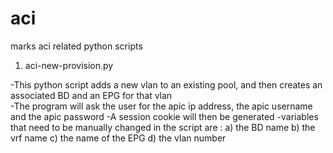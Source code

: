 # aci
marks aci related python scripts

1) aci-new-provision.py <br />

-This python script adds a  new vlan to an existing pool, and then creates an associated  BD and an EPG for that vlan <br />
-The program will ask the user for the apic ip address, the apic username and the apic password
-A session cookie will then be generated
-variables that need to be manually changed in the script  are :
a) the BD name 
b) the vrf name 
c) the name of the EPG 
d) the vlan number
